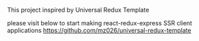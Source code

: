 This project inspired by Universal Redux Template


please visit below to start making react-redux-express SSR client applications
https://github.com/mz026/universal-redux-template
